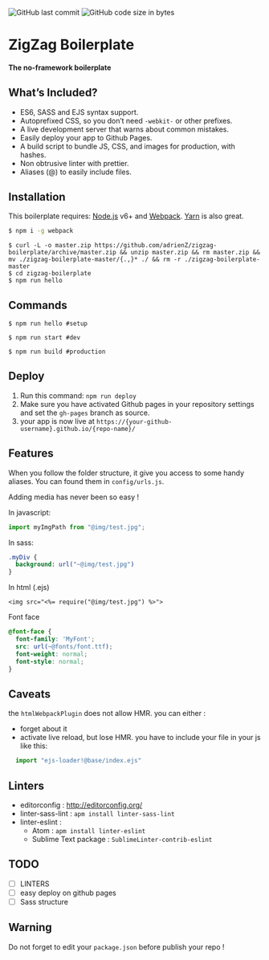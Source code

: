 ![GitHub last commit](https://img.shields.io/github/last-commit/adrienz/zigzag-boilerplate.svg)
![GitHub code size in bytes](https://img.shields.io/github/languages/code-size/adrienz/zigzag-boilerplate.svg)

# ZigZag Boilerplate

#### The no-framework boilerplate


## What’s Included?

* ES6, SASS and EJS syntax support.
* Autoprefixed CSS, so you don’t need `-webkit-` or other prefixes.
* A live development server that warns about common mistakes.
* Easily deploy your app to Github Pages.
* A build script to bundle JS, CSS, and images for production, with hashes.
* Non obtrusive linter with prettier.
* Aliases (@) to easily include files.


## Installation

This boilerplate requires:
[Node.js](https://nodejs.org/) v6+ and [Webpack](http://webpack.github.io/docs/).
[Yarn](https://yarnpkg.com/) is also great.

```sh
$ npm i -g webpack
```

```
$ curl -L -o master.zip https://github.com/adrienZ/zigzag-boilerplate/archive/master.zip && unzip master.zip && rm master.zip && mv ./zigzag-boilerplate-master/{.,}* ./ && rm -r ./zigzag-boilerplate-master
$ cd zigzag-boilerplate
$ npm run hello
```

## Commands

```
$ npm run hello #setup
```
```
$ npm run start #dev
```
```
$ npm run build #production
```

## Deploy

1. Run this command: `npm run deploy`
2. Make sure you have activated Github pages in your repository settings and set the `gh-pages` branch as source.
3. your app is now live at `https://{your-github-username}.github.io/{repo-name}/`


## Features

When you follow the folder structure, it give you access to some handy aliases.
You can found them in `config/urls.js`.

Adding media has never been so easy !

In javascript:
```javascript
import myImgPath from "@img/test.jpg";
```

In sass:
```sass
.myDiv {
  background: url("~@img/test.jpg")
}
```

In html (.ejs)
```ejs
<img src="<%= require("@img/test.jpg") %>">
```

Font face
```css
@font-face {
  font-family: 'MyFont';
  src: url(~@fonts/font.ttf);
  font-weight: normal;
  font-style: normal;
}
```

## Caveats

the `htmlWebpackPlugin` does not allow HMR.
you can either :
- forget about it
- activate live reload, but lose HMR. you have to include your file in your js like this:
```javascript
  import "ejs-loader!@base/index.ejs"
```

## Linters
- editorconfig : http://editorconfig.org/
- linter-sass-lint : `apm install linter-sass-lint`
- linter-eslint :
	- Atom : `apm install linter-eslint`
	- Sublime Text package : `SublimeLinter-contrib-eslint`

## TODO
- [ ] LINTERS
- [ ] easy deploy on github pages
- [ ] Sass structure

## Warning

Do not forget to edit your `package.json` before publish your repo !
